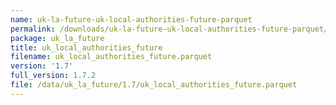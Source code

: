 ```yaml
---
name: uk-la-future-uk-local-authorities-future-parquet
permalink: /downloads/uk-la-future-uk-local-authorities-future-parquet/1_7
package: uk_la_future
title: uk_local_authorities_future
filename: uk_local_authorities_future.parquet
version: '1.7'
full_version: 1.7.2
file: /data/uk_la_future/1.7/uk_local_authorities_future.parquet
---
```

